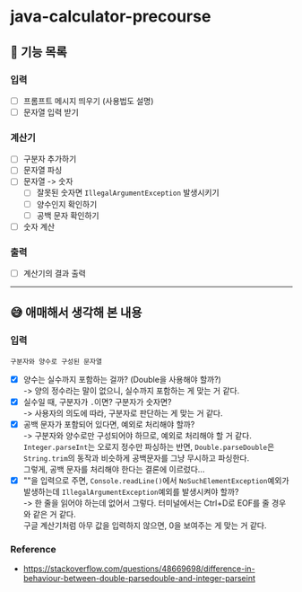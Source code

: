 # java-calculator-precourse

## 🌈 기능 목록
### 입력
- [ ] 프롬프트 메시지 띄우기 (사용법도 설명)
- [ ] 문자열 입력 받기

### 계산기
- [ ] 구분자 추가하기
- [ ] 문자열 파싱
- [ ] 문자열 -> 숫자
  - [ ] 잘못된 숫자면 `IllegalArgumentException` 발생시키기
  - [ ] 양수인지 확인하기
  - [ ] 공백 문자 확인하기
- [ ] 숫자 계산

### 출력
- [ ] 계산기의 결과 출력

---

## 😅 애매해서 생각해 본 내용
### 입력
`구분자와 양수로 구성된 문자열`
- [x] 양수는 실수까지 포함하는 걸까? (Double을 사용해야 할까?)<br>
  -> 양의 정수라는 말이 없으니, 실수까지 포함하는 게 맞는 거 같다.
- [x] 실수일 때, 구분자가 `.`이면? 구분자가 숫자면?<br>
  -> 사용자의 의도에 따라, 구분자로 판단하는 게 맞는 거 같다.<br>
- [x] 공백 문자가 포함되어 있다면, 예외로 처리해야 할까?<br>
  -> 구분자와 양수로만 구성되어야 하므로, 예외로 처리해야 할 거 같다.<br>
      `Integer.parseInt`는 오로지 정수만 파싱하는 반면, `Double.parseDouble`은 `String.trim`의 동작과 비슷하게 공백문자를 그냥 무시하고 파싱한다.<br>
      그렇게, 공백 문자를 처리해야 한다는 결론에 이르렀다...
- [x] ""을 입력으로 주면, `Console.readLine()`에서 `NoSuchElementException`예외가 발생하는데 `IllegalArgumentException`예외를 발생시켜야 할까?<br>
  -> 한 줄을 읽어야 하는데 없어서 그렇다. 터미널에서는 Ctrl+D로 EOF를 줄 경우와 같은 거 같다.<br>
      구글 계산기처럼 아무 값을 입력하지 않으면, 0을 보여주는 게 맞는 거 같다.<br>

### Reference
- https://stackoverflow.com/questions/48669698/difference-in-behaviour-between-double-parsedouble-and-integer-parseint
